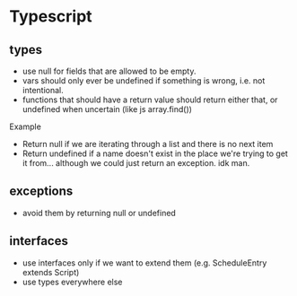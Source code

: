 # Typescript
##  types
- use null for fields that are allowed to be empty.
- vars should only ever be undefined if something is wrong, i.e. not intentional.
- functions that should have a return value should return either that, or undefined when uncertain (like js array.find())

Example
- Return null if we are iterating through a list and there is no next item
- Return undefined if a name doesn't exist in the place we're trying to get it from... although we could just return an exception. idk man.

## exceptions
- avoid them by returning null or undefined

## interfaces
- use interfaces only if we want to extend them (e.g. ScheduleEntry extends Script)
- use types everywhere else
